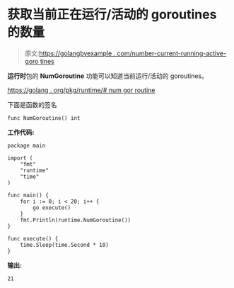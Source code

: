 # 获取当前正在运行/活动的 goroutines 的数量

> 原文:[https://golangbyexample . com/number-current-running-active-goro tines](https://golangbyexample.com/number-currently-running-active-goroutines)

**运行时**包的 **NumGoroutine** 功能可以知道当前运行/活动的 goroutines。

[https://golang . org/pkg/runtime/# num gor routine](https://golang.org/pkg/runtime/#NumGoroutine)

下面是函数的签名

```
func NumGoroutine() int
```

**工作代码:**

```
package main

import (
    "fmt"
    "runtime"
    "time"
)

func main() {
    for i := 0; i < 20; i++ {
        go execute()
    }
    fmt.Println(runtime.NumGoroutine())
}

func execute() {
    time.Sleep(time.Second * 10)
}
```

**输出:**

```
21
```